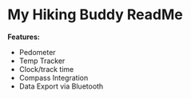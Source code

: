 <h1>My Hiking Buddy ReadMe</h1>
<strong>Features:</strong>
<ul>
  <li>Pedometer</li>
  <li>Temp Tracker</li>
  <li>Clock/track time</li>
  <li>Compass Integration</li>
  <li>Data Export via Bluetooth</li>
</ul>

